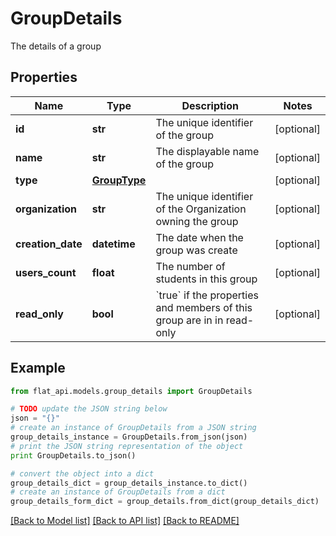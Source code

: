 # GroupDetails

The details of a group

## Properties

Name | Type | Description | Notes
------------ | ------------- | ------------- | -------------
**id** | **str** | The unique identifier of the group | [optional] 
**name** | **str** | The displayable name of the group | [optional] 
**type** | [**GroupType**](GroupType.md) |  | [optional] 
**organization** | **str** | The unique identifier of the Organization owning the group | [optional] 
**creation_date** | **datetime** | The date when the group was create | [optional] 
**users_count** | **float** | The number of students in this group | [optional] 
**read_only** | **bool** | &#x60;true&#x60; if the properties and members of this group are in in read-only  | [optional] 

## Example

```python
from flat_api.models.group_details import GroupDetails

# TODO update the JSON string below
json = "{}"
# create an instance of GroupDetails from a JSON string
group_details_instance = GroupDetails.from_json(json)
# print the JSON string representation of the object
print GroupDetails.to_json()

# convert the object into a dict
group_details_dict = group_details_instance.to_dict()
# create an instance of GroupDetails from a dict
group_details_form_dict = group_details.from_dict(group_details_dict)
```
[[Back to Model list]](../README.md#documentation-for-models) [[Back to API list]](../README.md#documentation-for-api-endpoints) [[Back to README]](../README.md)


